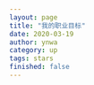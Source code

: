 ```yaml
---
layout: page
title: "我的职业目标"
date: 2020-03-19
author: ynwa
category: up
tags: stars
finished: false
---
```






